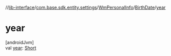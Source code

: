 //[lib-interface](../../../../index.md)/[com.base.sdk.entity.settings](../../index.md)/[WmPersonalInfo](../index.md)/[BirthDate](index.md)/[year](year.md)

# year

[androidJvm]\
val [year](year.md): [Short](https://kotlinlang.org/api/latest/jvm/stdlib/kotlin/-short/index.html)
